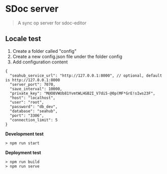 # SDoc server
> A sync op server for sdoc-editor

## Locale test

1. Create a folder called "config"
2. Create a new config.json file under the folder config
3. Add configuration content
```
{
  "seahub_service_url": "http://127.0.0.1:8000", // optional, default is http://127.0.0.1:8000
  "server_port": 7070,
  "save_interval": 10000,
  "private_key": "M@O8VWUb81YvmtWLHGB2I_V7di5-@0p(MF*GrE!sIws23F",
  "host": "localhost",
  "user": "root",
  "password": "db_dev",
  "database": "seahub",
  "port": "3306",
  "connection_limit": 5
}

```

**Development test**
```
> npm run start
```

**Deployment test**
```
> npm run build
> npm run serve
```